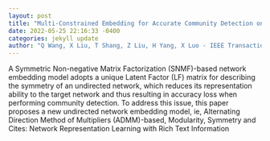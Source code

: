 ```yaml
--- 
layout: post 
title: "Multi-Constrained Embedding for Accurate Community Detection on Undirected Networks" 
date: 2022-05-25 22:16:33 -0400 
categories: jekyll update 
author: "Q Wang, X Liu, T Shang, Z Liu, H Yang, X Luo - IEEE Transactions on Network , 2022" 
--- 
```

A Symmetric Non-negative Matrix Factorization (SNMF)-based network embedding model adopts a unique Latent Factor (LF) matrix for describing the symmetry of an undirected network, which reduces its representation ability to the target network and thus resulting in accuracy loss when performing community detection. To address this issue, this paper proposes a new undirected network embedding model, ie, Alternating Direction Method of Multipliers (ADMM)-based, Modularity, Symmetry and Cites: Network Representation Learning with Rich Text Information